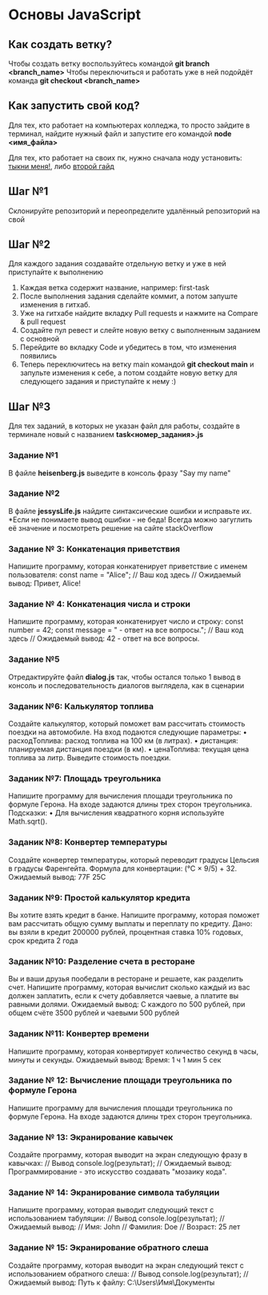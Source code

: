 # Основы JavaScript

## Как создать ветку?

Чтобы создать ветку воспользуйтесь командой __git branch <branch_name>__
Чтобы переключиться и работать уже в ней подойдёт команда __git checkout <branch_name>__

## Как запустить свой код?
Для тех, кто работает на компьютерах колледжа, то просто зайдите в терминал, найдите нужный файл и запустите его командой __node <имя_файла>__

Для тех, кто работает на своих пк, нужно сначала ноду установить: [тыкни меня!](https://timeweb.cloud/tutorials/nodejs/kak-ustanovit-node-js-na-windows), либо [второй гайд](https://doka.guide/tools/nodejs/)

## Шаг №1
Склонируйте репозиторий и переопределите удалённый репозиторий на свой

## Шаг №2
Для каждого задания создавайте отдельную ветку и уже в ней приступайте к выполнению
1. Каждая ветка содержит название, например: first-task
2. После выполнения задания сделайте коммит, а потом запуште изменения в гитхаб.
3. Уже на гитхабе найдите вкладку Pull requests и нажмите на Compare & pull request
4. Создайте пул ревест и слейте новую ветку с выполненным заданием с основной
5. Перейдите во вкладку Code и убедитесь в том, что изменения появились
6. Теперь переключитесь на ветку main командой __git checkout main__ и запульте изменения к себе, а потом создайте новую ветку для следующего задания и приступайте к нему :)

## Шаг №3
Для тех заданий, в которых не указан файл для работы, создайте в терминале новый с названием __task<номер_задания>.js__

### Задание №1
В файле __heisenberg.js__ выведите в консоль фразу "Say my name"

### Задание №2
В файле __jessysLife.js__ найдите синтаксические ошибки и исправьте их. *Если не понимаете вывод ошибки - не беда! Всегда можно загуглить её значение и посмотреть решение на сайте stackOverflow

### Задание № 3: Конкатенация приветствия
Напишите программу, которая конкатенирует приветствие с именем пользователя:
const name = "Alice";
// Ваш код здесь
// Ожидаемый вывод: Привет, Alice!

### Задание № 4: Конкатенация числа и строки
Напишите программу, которая конкатенирует число и строку:
const number = 42;
const message = " - ответ на все вопросы.";
// Ваш код здесь
// Ожидаемый вывод: 42 - ответ на все вопросы.

### Задание №5
Отредактируйте файл __dialog.js__ так, чтобы остался только 1 вывод в консоль и последовательность диалогов выглядела, как в сценарии 

### Заданик №6: Калькулятор топлива
Создайте калькулятор, который поможет вам рассчитать стоимость поездки на автомобиле. На вход подаются следующие параметры:
    • расходТоплива: расход топлива на 100 км (в литрах).
    • дистанция: планируемая дистанция поездки (в км).
    • ценаТоплива: текущая цена топлива за литр.
Выведите стоимость поездки.

### Заданик №7: Площадь треугольника
Напишите программу для вычисления площади треугольника по формуле Герона. На входе задаются длины трех сторон треугольника.
Подсказки:
    • Для вычисления квадратного корня используйте Math.sqrt().

### Заданик №8: Конвертер температуры
Создайте конвертер температуры, который переводит градусы Цельсия в градусы Фаренгейта. Формула для конвертации: (°C × 9/5) + 32.
Ожидаемый вывод: 77F 25C

### Заданик №9: Простой калькулятор кредита
Вы хотите взять кредит в банке. Напишите программу, которая поможет вам рассчитать общую сумму выплаты и переплату по кредиту.
Дано: вы взяли в кредит 200000 рублей, процентная ставка 10% годовых, срок кредита 2 года

### Заданик №10: Разделение счета в ресторане
Вы и ваши друзья пообедали в ресторане и решаете, как разделить счет. Напишите программу, которая вычислит сколько каждый из вас должен заплатить, если к счету добавляется чаевые, а платите вы равными долями.
Ожидаемый вывод: С каждого по 500 рублей, при общем счёте 3500 рублей и чаевыми 500 рублей

### Заданик №11: Конвертер времени
Напишите программу, которая конвертирует количество секунд в часы, минуты и секунды.
Ожидаемый вывод: Время: 1 ч 1 мин 5 сек

### Задание № 12: Вычисление площади треугольника по формуле Герона
Напишите программу для вычисления площади треугольника по формуле Герона. На входе задаются длины трех сторон треугольника.

### Задание № 13: Экранирование кавычек
Создайте программу, которая выводит на экран следующую фразу в кавычках:
// Вывод
console.log(результат);
// Ожидаемый вывод: Программирование - это искусство создавать "мозаику кода".

### Задание № 14: Экранирование символа табуляции
Напишите программу, которая выводит следующий текст с использованием табуляции:
// Вывод
console.log(результат);
// Ожидаемый вывод:
// Имя:        John
// Фамилия:    Doe
// Возраст:    25 лет

### Задание № 15: Экранирование обратного слеша
Создайте программу, которая выводит на экран следующий текст с использованием обратного слеша:
// Вывод
console.log(результат);
// Ожидаемый вывод: Путь к файлу: C:\Users\Имя\Документы